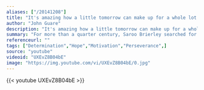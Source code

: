 ```yaml
---
aliases: ["/20141208"]
title: "It's amazing how a little tomorrow can make up for a whole lot of yesterday."
author: "John Guare"
description: "It's amazing how a little tomorrow can make up for a whole lot of yesterday. - John Guare quotes from GetInspired365.com"
summary: "For more than a quarter century, Saroo Brierley searched for his family before finding his way back home with the help of #GoogleEarth. Watch the incredible true story of hope, determination and technology."
referenceurl: ""
tags: ["Determination","Hope","Motivation","Perseverance",]
source: "youtube"
videoid: "UXEvZ8B04bE"
image: "https://img.youtube.com/vi/UXEvZ8B04bE/0.jpg"
---
```


{{< youtube UXEvZ8B04bE >}}
